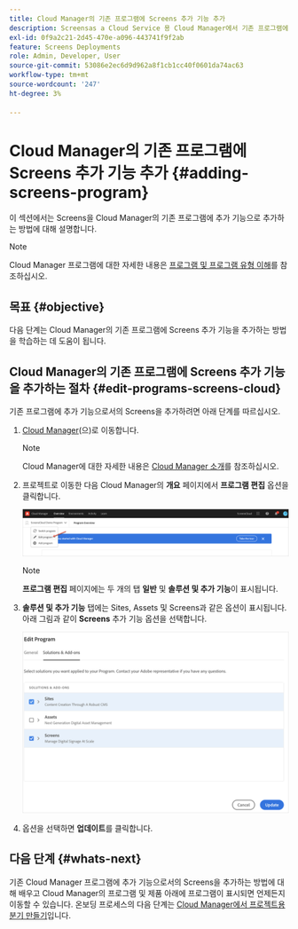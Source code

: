 ```yaml
---
title: Cloud Manager의 기존 프로그램에 Screens 추가 기능 추가
description: Screensas a Cloud Service 용 Cloud Manager에서 기존 프로그램에 Screens 추가 기능을 추가하는 방법을 알아봅니다.
exl-id: 0f9a2c21-2d45-470e-a096-443741f9f2ab
feature: Screens Deployments
role: Admin, Developer, User
source-git-commit: 53086e2ec6d9d962a8f1cb1cc40f0601da74ac63
workflow-type: tm+mt
source-wordcount: '247'
ht-degree: 3%

---
```


# Cloud Manager의 기존 프로그램에 Screens 추가 기능 추가 {#adding-screens-program}

이 섹션에서는 Screens을 Cloud Manager의 기존 프로그램에 추가 기능으로 추가하는 방법에 대해 설명합니다.

>[!NOTE]
>Cloud Manager 프로그램에 대한 자세한 내용은 [프로그램 및 프로그램 유형 이해](https://experienceleague.adobe.com/docs/experience-manager-cloud-service/content/implementing/using-cloud-manager/programs/program-types.html?lang=ko)를 참조하십시오.

## 목표 {#objective}

다음 단계는 Cloud Manager의 기존 프로그램에 Screens 추가 기능을 추가하는 방법을 학습하는 데 도움이 됩니다.

## Cloud Manager의 기존 프로그램에 Screens 추가 기능을 추가하는 절차 {#edit-programs-screens-cloud}

기존 프로그램에 추가 기능으로서의 Screens을 추가하려면 아래 단계를 따르십시오.

1. [Cloud Manager](https://my.cloudmanager.adobe.com/)(으)로 이동합니다.

   >[!NOTE]
   >Cloud Manager에 대한 자세한 내용은 [Cloud Manager 소개](https://experienceleague.adobe.com/docs/experience-manager-cloud-service/content/onboarding/journey/cloud-manager.html?lang=ko)를 참조하십시오.

1. 프로젝트로 이동한 다음 Cloud Manager의 **개요** 페이지에서 **프로그램 편집** 옵션을 클릭합니다.

   ![프로그램 편집](/help/screens-cloud/assets/onboarding/add-onexisting1.png)

   >[!NOTE]
   >**프로그램 편집** 페이지에는 두 개의 탭 **일반** 및 **솔루션 및 추가 기능**&#x200B;이 표시됩니다.

1. **솔루션 및 추가 기능** 탭에는 Sites, Assets 및 Screens과 같은 옵션이 표시됩니다. 아래 그림과 같이 **Screens** 추가 기능 옵션을 선택합니다.

   ![Screens 추가 기능 옵션](/help/screens-cloud/assets/onboarding/add-onexisting2.png)

1. 옵션을 선택하면 **업데이트**&#x200B;를 클릭합니다.

## 다음 단계 {#whats-next}

기존 Cloud Manager 프로그램에 추가 기능으로서의 Screens을 추가하는 방법에 대해 배우고 Cloud Manager의 프로그램 및 제품 아래에 프로그램이 표시되면 언제든지 이동할 수 있습니다. 온보딩 프로세스의 다음 단계는 [Cloud Manager에서 프로젝트용 분기 만들기](/help/screens-cloud/onboarding-screens-cloud/creating-a-branch.md)입니다.
